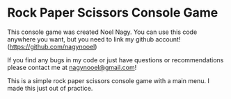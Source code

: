 # Rock Paper Scissors Console Game

This console game was created Noel Nagy.
You can use this code anywhere you want, but you need to link my github account! (https://github.com/nagynooel)

If you find any bugs in my code or just have questions or recommendations please contact me at nagynooel@gmail.com!

This is a simple rock paper scissors console game with a main menu.
I made this just out of practice.
